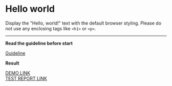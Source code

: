 # Hello world

Display the "Hello, world!" text with the default browser styling. Please do not 
use any enclosing tags like `<h1>` or `<p>`.
___

**Read the guideline before start**

[Guideline](https://mate-academy.github.io/layout_task-guideline/)

**Result**

[DEMO LINK](https://marchukmiroslava88.github.io/layout_hello-world/) <br>
[TEST REPORT LINK](https://marchukmiroslava88.github.io/layout_hello-world/report/html_report/)
